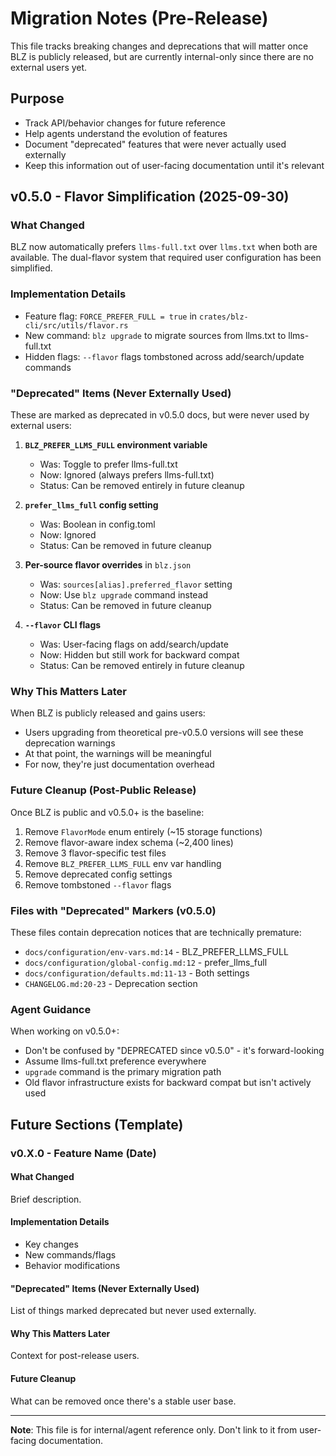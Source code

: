 # Migration Notes (Pre-Release)

This file tracks breaking changes and deprecations that will matter once BLZ is publicly released, but are currently internal-only since there are no external users yet.

## Purpose

- Track API/behavior changes for future reference
- Help agents understand the evolution of features
- Document "deprecated" features that were never actually used externally
- Keep this information out of user-facing documentation until it's relevant

## v0.5.0 - Flavor Simplification (2025-09-30)

### What Changed
BLZ now automatically prefers `llms-full.txt` over `llms.txt` when both are available. The dual-flavor system that required user configuration has been simplified.

### Implementation Details
- Feature flag: `FORCE_PREFER_FULL = true` in `crates/blz-cli/src/utils/flavor.rs`
- New command: `blz upgrade` to migrate sources from llms.txt to llms-full.txt
- Hidden flags: `--flavor` flags tombstoned across add/search/update commands

### "Deprecated" Items (Never Externally Used)
These are marked as deprecated in v0.5.0 docs, but were never used by external users:

1. **`BLZ_PREFER_LLMS_FULL` environment variable**
   - Was: Toggle to prefer llms-full.txt
   - Now: Ignored (always prefers llms-full.txt)
   - Status: Can be removed entirely in future cleanup

2. **`prefer_llms_full` config setting**
   - Was: Boolean in config.toml
   - Now: Ignored
   - Status: Can be removed in future cleanup

3. **Per-source flavor overrides** in `blz.json`
   - Was: `sources[alias].preferred_flavor` setting
   - Now: Use `blz upgrade` command instead
   - Status: Can be removed in future cleanup

4. **`--flavor` CLI flags**
   - Was: User-facing flags on add/search/update
   - Now: Hidden but still work for backward compat
   - Status: Can be removed entirely in future cleanup

### Why This Matters Later
When BLZ is publicly released and gains users:
- Users upgrading from theoretical pre-v0.5.0 versions will see these deprecation warnings
- At that point, the warnings will be meaningful
- For now, they're just documentation overhead

### Future Cleanup (Post-Public Release)
Once BLZ is public and v0.5.0+ is the baseline:
1. Remove `FlavorMode` enum entirely (~15 storage functions)
2. Remove flavor-aware index schema (~2,400 lines)
3. Remove 3 flavor-specific test files
4. Remove `BLZ_PREFER_LLMS_FULL` env var handling
5. Remove deprecated config settings
6. Remove tombstoned `--flavor` flags

### Files with "Deprecated" Markers (v0.5.0)
These files contain deprecation notices that are technically premature:
- `docs/configuration/env-vars.md:14` - BLZ_PREFER_LLMS_FULL
- `docs/configuration/global-config.md:12` - prefer_llms_full
- `docs/configuration/defaults.md:11-13` - Both settings
- `CHANGELOG.md:20-23` - Deprecation section

### Agent Guidance
When working on v0.5.0+:
- Don't be confused by "DEPRECATED since v0.5.0" - it's forward-looking
- Assume llms-full.txt preference everywhere
- `upgrade` command is the primary migration path
- Old flavor infrastructure exists for backward compat but isn't actively used

## Future Sections (Template)

### v0.X.0 - Feature Name (Date)

#### What Changed
Brief description.

#### Implementation Details
- Key changes
- New commands/flags
- Behavior modifications

#### "Deprecated" Items (Never Externally Used)
List of things marked deprecated but never used externally.

#### Why This Matters Later
Context for post-release users.

#### Future Cleanup
What can be removed once there's a stable user base.

---

**Note**: This file is for internal/agent reference only. Don't link to it from user-facing documentation.
